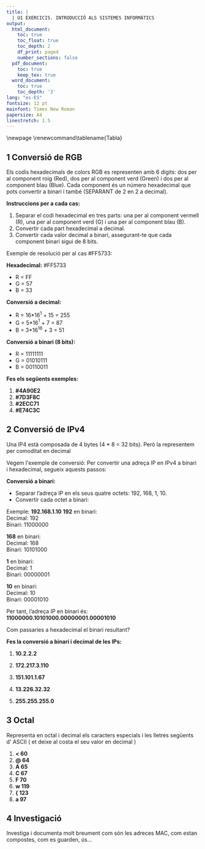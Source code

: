```yaml
---
title: |
  | U1 EXERCICIS. INTRODUCCIÓ ALS SISTEMES INFORMÀTICS
output:
  html_document:
    toc: true
    toc_float: true
    toc_depth: 2
    df_print: paged
    number_sections: false
  pdf_document: 
    toc: true
    keep_tex: true
  word_document:
    toc: true
    toc_depth: '3'
lang: "es-ES"
fontsize: 12 pt
mainfont: Times New Roman
papersize: A4
linestretch: 1.5
---
```


\newpage
\renewcommand\tablename{Tabla}

## 1 Conversió de RGB

Els codis hexadecimals de colors RGB es representen amb 6 dígits: dos per al component roig (Red), dos per al component verd (Green) i dos per al component blau (Blue). Cada component és un número hexadecimal que pots convertir a binari i també (SEPARANT de 2 en 2 a decimal).

**Instruccions per a cada cas:**

1. Separar el codi hexadecimal en tres parts: una per al component vermell (R), una per al component verd (G) i una per al component blau (B).
2. Convertir cada part hexadecimal a decimal.
3. Convertir cada valor decimal a binari, assegurant-te que cada component binari sigui de 8 bits.

Exemple de resolució per al cas #FF5733:

**Hexadecimal:** #FF5733  
   - R = FF  
   - G = 57  
   - B = 33  

**Conversió a decimal:**
   - R = 16*16$^{1}$ + 15 = 255  
   - G = 5*16$^{1}$ + 7 = 87  
   - B = 3*16$^{16}$ + 3 =  51

**Conversió a binari (8 bits):** 
   - R = 11111111  
   - G = 01010111  
   - B = 00110011  
   

**Fes els següents exemples:**

1. **#4A90E2**  
3. **#7D3F8C**  
4. **#2ECC71**  
5. **#E74C3C**  


## 2 Conversió de IPv4

Una IP4 està composada de 4 bytes (4 * 8 = 32 bits). Però la representem per comoditat en decimal

Vegem l'exemple de conversió:
Per convertir una adreça IP en IPv4 a binari i hexadecimal, segueix aquests passos:



**Conversió a binari:**

   - Separar l’adreça IP en els seus quatre octets: 192, 168, 1, 10.
   - Convertir cada octet a binari:

Exemple: **192.168.1.10**
  **192** en binari:  
       Decimal: 192  
       Binari: 11000000

  **168** en binari:  
       Decimal: 168  
       Binari: 10101000

  **1** en binari:  
       Decimal: 1  
       Binari: 00000001

  **10** en binari:  
       Decimal: 10  
       Binari: 00001010

Per tant, l’adreça IP en binari és:  
     **11000000.10101000.00000001.00001010**

Com passaries a hexadecimal el binari resultant?

**Fes la conversió a binari i decimal de les IPs:**


1. **10.2.2.2**

2. **172.217.3.110**

3. **151.101.1.67**

4. **13.226.32.32**

5. **255.255.255.0**


## 3 Octal

Representa en octal i decimal els caracters especials i les lletres següents d' ASCII ( et deixe al costa el seu valor en decimal )

1. **<	60**
2. **@	64**
3. **A	65**
4. **C	67**
5. **F	70**
6. **w	119**
7. **{	123**
8. **a  97**

## 4 Investigació

Investiga i documenta molt breument com són les adreces MAC, com estan compostes,  com es guarden, ús...